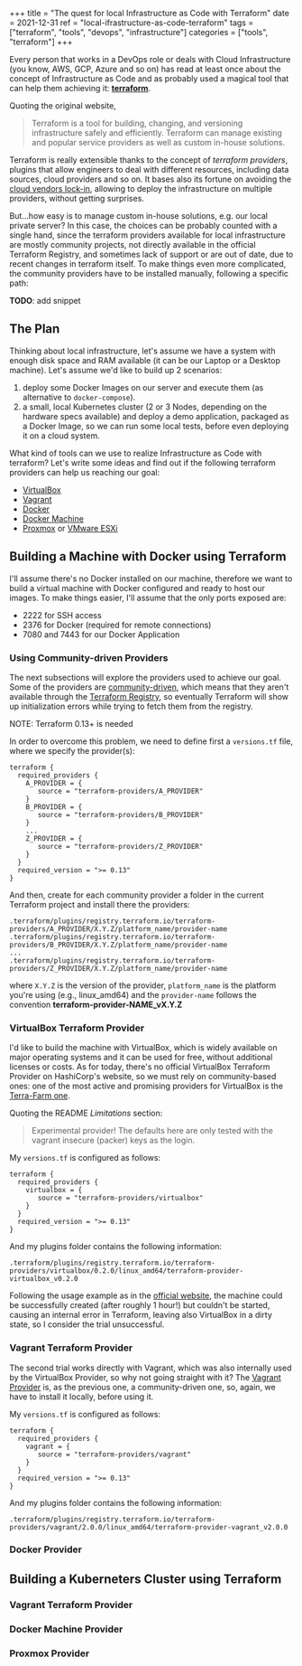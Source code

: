 +++
title = "The quest for local Infrastructure as Code with Terraform"
date = 2021-12-31
ref = "local-ifrastructure-as-code-terraform"
tags = ["terraform", "tools", "devops", "infrastructure"]
categories = ["tools", "terraform"]
+++

Every person that works in a DevOps role or deals with Cloud Infrastructure (you know, AWS, GCP, Azure and so on) has read at least once about the concept of Infrastructure as Code and as probably used a magical tool that can help them achieving it: [**terraform**](https://www.terraform.io/).

Quoting the original website,

> Terraform is a tool for building, changing, and versioning infrastructure safely and efficiently. Terraform can manage existing and popular service providers as well as custom in-house solutions.

Terraform is really extensible thanks to the concept of _terraform providers_, plugins that allow engineers to deal with different resources, including data sources, cloud providers and so on. It bases also its fortune on avoiding the [cloud vendors lock-in](https://www.cloudflare.com/learning/cloud/what-is-vendor-lock-in/), allowing to deploy the infrastructure on multiple providers, without getting surprises.

But...how easy is to manage custom in-house solutions, e.g. our local private server? In this case, the choices can be probably counted with a single hand, since the terraform providers available  for local infrastructure are mostly community projects, not directly available in the official Terraform Registry, and sometimes lack of support or are out of date, due to recent changes in terraform itself.
To make things even more complicated, the community providers have to be installed manually, following a specific path:

**TODO**: add snippet

## The Plan

Thinking about local infrastructure, let's assume we have a system with enough disk space and RAM available (it can be our Laptop or a Desktop machine). 
Let's assume we'd like to build up 2 scenarios:

1. deploy some Docker Images on our server and execute them (as alternative to `docker-compose`).
2. a small, local Kubernetes cluster (2 or 3 Nodes, depending on the hardware specs available) and deploy a demo application, packaged as a Docker Image, so we can run some local tests, before even deploying it on a cloud system.

What kind of tools can we use to realize Infrastructure as Code with terraform? 
Let's write some ideas and find out if the following terraform providers can help us reaching our goal:

* [VirtualBox](https://github.com/terra-farm/terraform-provider-virtualbox)
* [Vagrant](https://github.com/bmatcuk/terraform-provider-vagrant)
* [Docker](https://www.terraform.io/docs/providers/docker/index.html) 
* [Docker Machine](https://github.com/gstruct/terraform-provider-dockermachine)
* [Proxmox](https://github.com/Telmate/terraform-provider-proxmox) or [VMware ESXi](https://github.com/josenk/terraform-provider-esxi)

## Building a Machine with Docker using Terraform

I'll assume there's no Docker installed on our machine, therefore we want to build a virtual machine with Docker configured and ready to host our images. To make things easier, I'll assume that the only ports exposed are:

* 2222 for SSH access
* 2376 for Docker (required for remote connections)
* 7080 and 7443 for our Docker Application

### Using Community-driven Providers

The next subsections will explore the providers used to achieve our goal. Some of the providers are [community-driven](https://www.terraform.io/docs/configuration/providers.html#third-party-plugins), which means that they aren't available through the [Terraform Registry](https://registry.terraform.io), so eventually Terraform will show up initialization errors while trying to fetch them from the registry.

NOTE: Terraform 0.13+ is needed

In order to overcome this problem, we need to define first a `versions.tf` file, where we specify the provider(s):

```
terraform {
  required_providers {
    A_PROVIDER = {
       source = "terraform-providers/A_PROVIDER"
    }
    B_PROVIDER = {
       source = "terraform-providers/B_PROVIDER"
    }
    ...
    Z_PROVIDER = {
       source = "terraform-providers/Z_PROVIDER"
    }
  }
  required_version = ">= 0.13"
}
```

And then, create for each community provider a folder in the current Terraform project and install there the providers:

```
.terraform/plugins/registry.terraform.io/terraform-providers/A_PROVIDER/X.Y.Z/platform_name/provider-name
.terraform/plugins/registry.terraform.io/terraform-providers/B_PROVIDER/X.Y.Z/platform_name/provider-name
...
.terraform/plugins/registry.terraform.io/terraform-providers/Z_PROVIDER/X.Y.Z/platform_name/provider-name
```

where `X.Y.Z` is the version of the provider, `platform_name` is the platform you're using (e.g., linux_amd64) and the `provider-name` follows the convention **terraform-provider-NAME_vX.Y.Z**

### VirtualBox Terraform Provider

I'd like to build the machine with VirtualBox, which is widely available on major operating systems and it can be used for free, without additional licenses or costs. As for today, there's no official VirtualBox Terraform Provider on HashiCorp's website, so we must rely on community-based ones: one of the most active and promising providers for VirtualBox is the [Terra-Farm one](https://github.com/terra-farm/terraform-provider-virtualbox).

Quoting the README _Limitations_ section:

> Experimental provider!
> The defaults here are only tested with the vagrant insecure (packer) keys as the login.

My `versions.tf` is configured as follows:

```
terraform {
  required_providers {
    virtualbox = {
       source = "terraform-providers/virtualbox"
    }
  }
  required_version = ">= 0.13"
}
```

And my plugins folder contains the following information:

```
.terraform/plugins/registry.terraform.io/terraform-providers/virtualbox/0.2.0/linux_amd64/terraform-provider-virtualbox_v0.2.0
```

Following the usage example as in the [official website](https://terra-farm.github.io/provider-virtualbox/reference/resource_vm.html), the machine could be successfully created (after roughly 1 hour!) but couldn't be started, causing an internal error in Terraform, leaving also VirtualBox in a dirty state, so I consider the trial unsuccessful.

### Vagrant Terraform Provider

The second trial works directly with Vagrant, which was also internally used by the VirtualBox Provider, so why not going straight with it? The [Vagrant Provider](https://github.com/bmatcuk/terraform-provider-vagrant) is, as the previous one, a community-driven one, so, again, we have to install it locally, before using it.

My `versions.tf` is configured as follows:

```
terraform {
  required_providers {
    vagrant = {
       source = "terraform-providers/vagrant"
    }
  }
  required_version = ">= 0.13"
}
```

And my plugins folder contains the following information:

```
.terraform/plugins/registry.terraform.io/terraform-providers/vagrant/2.0.0/linux_amd64/terraform-provider-vagrant_v2.0.0
```

### Docker Provider

## Building a Kuberneters Cluster using Terraform

### Vagrant Terraform Provider

### Docker Machine Provider

### Proxmox Provider
